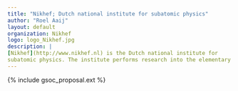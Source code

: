 ```yaml
---
title: "Nikhef; Dutch national institute for subatomic physics"
author: "Roel Aaij"
layout: default
organization: Nikhef
logo: logo_Nikhef.jpg
description: |
[Nikhef](http://www.nikhef.nl) is the Dutch national institute for
subatomic physics. The institute performs research into the elementary building blocks of our Universe, their mutual forces and the structure of space and time.
---
```


{% include gsoc_proposal.ext %}
